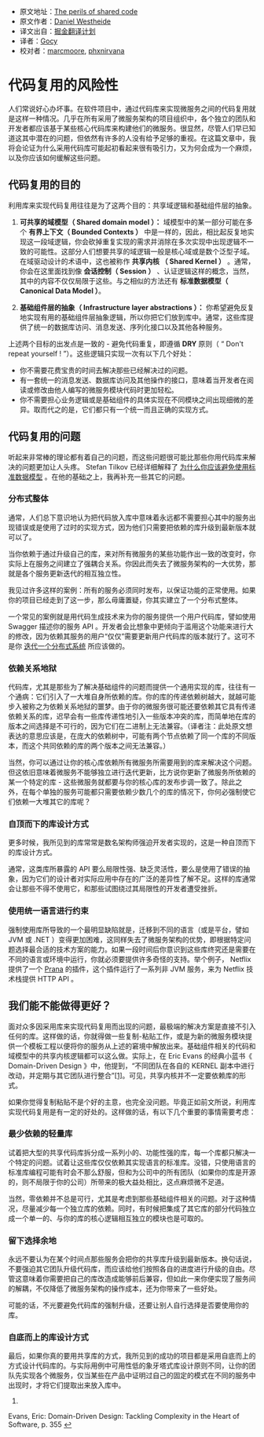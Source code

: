 * 原文地址：[The perils of shared code](https://www.innoq.com/en/blog/the-perils-of-shared-code)
* 原文作者：[Daniel Westheide](https://www.innoq.com/en/staff/daniel-westheide)
* 译文出自：[掘金翻译计划](https://github.com/xitu/gold-miner)
* 译者：[Gocy](https://github.com/Gocy015/)
* 校对者：[marcmoore](https://github.com/marcmoore), [phxnirvana](https://github.com/phxnirvana)

# 代码复用的风险性

人们常说好心办坏事。在软件项目中，通过代码库来实现微服务之间的代码复用就是这样一种情况。几乎在所有采用了微服务架构的项目组织中，各个独立的团队和开发者都应该基于某些核心代码库来构建他们的微服务。很显然，尽管人们早已知道这其中潜在的问题，但依然有许多的人没有给予足够的重视。在这篇文章中，我将会论证为什么采用代码库可能起初看起来很有吸引力，又为何会成为一个麻烦，以及你应该如何缓解这些问题。

## 代码复用的目的

利用库来实现代码复用往往是为了这两个目的：共享域逻辑和基础组件层的抽象。

1. **可共享的域模型（ Shared domain model ）：** 域模型中的某一部分可能在多个 **有界上下文（ Bounded Contexts ）** 中是一样的，因此，相比起反复地实现这一段域逻辑，你会砍掉重复实现的需求并消除在多次实现中出现逻辑不一致的可能性。这部分人们想要共享的域逻辑一般是核心域或是数个泛型子域。在域驱动设计的术语中，这也被称作 **共享内核 （ Shared Kernel ）** 。通常，你会在这里面找到像 **会话控制（ Session ）** 、认证逻辑这样的概念，当然，其中的内容不仅仅局限于这些。与之相似的方法还有 **标准数据模型（ Canonical Data Model ）**。

2. **基础组件层的抽象（ Infrastructure layer abstractions ）：** 你希望避免反复地实现有用的基础组件层抽象逻辑，所以你把它们放到库中。通常，这些库提供了统一的数据库访问、消息发送、序列化接口以及其他各种服务。

上述两个目标的出发点是一致的 - 避免代码重复，即遵循 **DRY** 原则（ “ Don't repeat yourself ! ”）。这些逻辑只实现一次有以下几个好处：

- 你不需要花费宝贵的时间去解决那些已经解决过的问题。
- 有一套统一的消息发送、数据库访问及其他操作的接口，意味着当开发者在阅读或修改由他人编写的微服务模块代码时更加轻松。
- 你不需要担心业务逻辑或是基础组件的具体实现在不同模块之间出现细微的差异。取而代之的是，它们都只有一个统一而且正确的实现方式。

## 代码复用的问题

听起来非常棒的理论都有着自己的问题，而这些问题很可能比那些你用代码库来解决的问题更加让人头疼。 Stefan Tilkov 已经详细解释了 [为什么你应该避免使用标准数据模型](https://www.innoq.com/en/blog/thoughts-on-a-canonical-data-model/) 。在他的基础之上，我再补充一些其它的问题。

### 分布式整体

通常，人们总下意识地认为把代码放入库中意味着永远都不需要担心其中的服务出现错误或是使用了过时的实现方式，因为他们只需要把依赖的库升级到最新版本就可以了。

当你依赖于通过升级自己的库，来对所有微服务的某些功能作出一致的改变时，你实际上在服务之间建立了强耦合关系。你因此而失去了微服务架构的一大优势，那就是各个服务更新迭代的相互独立性。

我见过许多这样的案例：所有的服务必须同时发布，以保证功能的正常使用。如果你的项目已经走到了这一步，那么毋庸置疑，你其实建立了一个分布式整体。

一个常见的案例就是用代码生成技术来为你的服务提供一个用户代码库，譬如使用 Swagger 描述你的服务 API 。开发者会比想象中更倾向于滥用这个功能来进行大的修改，因为依赖其服务的用户“仅仅”需要更新用户代码库的版本就行了。这可不是你 [迭代一个分布式系统](http://olivergierke.de/2016/10/evolving-distributed-systems/) 所应该做的。

### 依赖关系地狱


代码库，尤其是那些为了解决基础组件的问题而提供一个通用实现的库，往往有一个通病：它们引入了一大堆自身所依赖的库。你的库的传递依赖树越大，就越可能步入被称之为依赖关系地狱的噩梦。由于你的微服务很可能还要依赖其它具有传递依赖关系的库，迟早会有一些库传递性地引入一些版本冲突的库，而简单地在库的版本之间选择是不可行的，因为它们在二进制上无法兼容。（译者注：此处原文想表达的意思应该是，在庞大的依赖树中，可能有两个节点依赖了同一个库的不同版本，而这个共同依赖的库的两个版本之间无法兼容。）

当然，你可以通过让你的核心库依赖所有微服务所需要用到的库来解决这个问题。但这依旧意味着微服务不能够独立进行迭代更新，比方说你更新了微服务所依赖的某一个特定的库 - 这些微服务就都要与你的核心库的发布步调一致了。除此之外，在每个单独的服务可能都只需要依赖少数几个的库的情况下，你何必强制使它们依赖一大堆其它的库呢？

### 自顶而下的库设计方式

更多时候，我所见到的库常常是数名架构师强迫开发者实现的，这是一种自顶而下的库设计方式。

通常，这类库所暴露的 API 要么局限性强、缺乏灵活性，要么是使用了错误的抽象，因为它们的设计者对实际应用中存在的广泛的差异性了解不足。这样的库通常会让那些不得不使用它，和那些试图绕过其局限性的开发者遭受挫折。

### 使用统一语言进行约束

强制使用库所导致的一个最明显缺陷就是，迁移到不同的语言（或是平台，譬如 JVM 或 .NET ）变得更加困难，这同样失去了微服务架构的优势，即根据特定问题选择最合适的技术方案的能力。如果一段时间后你意识到这些库终究还是需要在不同的语言或环境中运行，你就必须要提供许多奇怪的支持。举个例子， Netflix 提供了一个 [Prana](https://github.com/Netflix/Prana) 的插件，这个插件运行了一系列非 JVM 服务，来为 Netflix 技术栈提供 HTTP API 。

## 我们能不能做得更好？

面对众多因采用库来实现代码复用而出现的问题，最极端的解决方案是直接不引入任何的库。这样做的话，你就得做一些复制-粘贴工作，或是为新的微服务模块提供一个模板工程以便将你的服务从上述的窘境中解放出来。基础组件相关的代码和域模型中的共享内核逻辑都可以这么做。实际上，在 Eric Evans 的经典小蓝书《 Domain-Driven Design 》中，他提到，“不同团队在各自的 KERNEL 副本中进行改动，并定期与其它团队进行整合”[[1]](#fn:1)。可见，共享内核并不一定要依赖库的形式。

如果你觉得复制粘贴不是个好的主意，也完全没问题。毕竟正如前文所说，利用库实现代码复用是有一定的好处的。这样做的话，有以下几个重要的事情需要考虑：

### 最少依赖的轻量库

试着把大型的共享代码库拆分成一系列小的、功能性强的库，每一个库都只解决一个特定的问题。试着让这些库仅仅依赖其实现语言的标准库。没错，只使用语言的标准库编程可能有时会不那么舒服，但和为公司中的所有团队（如果你的库是开源的，则不局限于你的公司）所带来的极大益处相比，这点麻烦微不足道。

当然，零依赖并不总是可行，尤其是考虑到那些基础组件相关的问题。对于这种情况，尽量减少每一个独立库的依赖。同时，有时候把集成了其它库的部分代码独立成一个单一的、与你的库的核心逻辑相互独立的模块也是可取的。

### 留下选择余地

永远不要认为在某个时间点那些服务会把你的共享库升级到最新版本。换句话说，不要强迫其它团队升级代码库，而应该给他们按照各自的进度进行升级的自由。尽管这意味着你需要把自己的库改造成能够前后兼容，但如此一来你便实现了服务间的解耦，不仅降低了微服务架构的操作成本，还为你带来了一些好处。

可能的话，不光要避免代码库的强制升级，还要让别人自行选择是否要使用你的库。

### 自底而上的库设计方式

最后，如果你真的要用共享库的方式，我所见到的成功的项目都是采用自底而上的方式设计代码库的。与实际用例中可用性低的象牙塔式库设计原则不同，让你的团队先实现各个微服务，仅当某些在产品中证明过自己的固定的模式在不同的服务中出现时，才将它们提取出来放入库中。

1.
Evans, Eric: Domain-Driven Design: Tackling Complexity in the Heart of Software, p. 355 [ ↩](#fnref:1)
